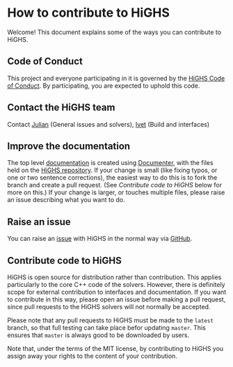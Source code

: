 # How to contribute to HiGHS

Welcome! This document explains some of the ways you can contribute to HiGHS.

## Code of Conduct

This project and everyone participating in it is governed by the [HiGHS Code of Conduct](https://github.com/ERGO-Code/HiGHS/blob/master/CODE_OF_CONDUCT.md). By participating, you are expected to uphold this code.

## Contact the HiGHS team

Contact [Julian](https://github.com/jajhall) (General issues and solvers), [Ivet](https://github.com/galabovaa)  (Build and interfaces)

## Improve the documentation

The top level [documentation](https://ergo-code.github.io/HiGHS/) is created using [Documenter](https://documenter.juliadocs.org/stable/), with the files held on the [HiGHS repository](https://github.com/ERGO-Code/HiGHS/tree/master/docs). If your change is small (like fixing typos, or one or two sentence corrections), the easiest way to do this is to fork the branch and create a pull request. (See *Contribute code to HiGHS* below for more on this.) If your change is larger, or touches multiple files, please raise an issue describing what you want to do.

## Raise an issue

You can raise an [issue](https://github.com/ERGO-Code/HiGHS/issues) with HiGHS in the normal way via [GitHub](https://docs.github.com/en/issues/tracking-your-work-with-issues/creating-an-issue).

## Contribute code to HiGHS

HiGHS is open source for distribution rather than contribution. This applies particularly to the core C++ code of the solvers. However, there is definitely scope for external contribution to interfaces and documentation. If you want to contribute in this way, please open an issue before making a pull request, since pull requests to the HiGHS solvers will not normally be accepted. 

Please note that any pull requests to HiGHS must be made to the `latest` branch, so that full testing can take place befor updating `master`. This ensures that `master` is always good to be downloaded by users.

Note that, under the terms of the MIT license, by contributing to HiGHS you assign away your rights to the content of your contribution.
